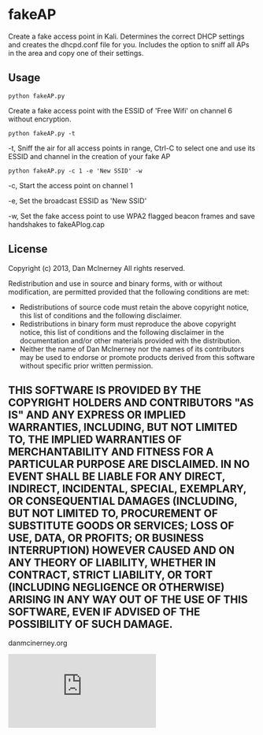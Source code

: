 fakeAP
======

Create a fake access point in Kali. Determines the correct DHCP settings and creates the dhcpd.conf file for you. Includes the option to sniff all APs in the area and copy one of their settings.


Usage
-----


``` shell
python fakeAP.py
```
Create a fake access point with the ESSID of 'Free Wifi' on channel 6 without encryption. 


``` shell
python fakeAP.py -t
```
-t, Sniff the air for all access points in range, Ctrl-C to select one and use its ESSID and channel in the creation of your fake AP


``` shell
python fakeAP.py -c 1 -e 'New SSID' -w
```

-c, Start the access point on channel 1

-e, Set the broadcast ESSID as 'New SSID'

-w, Set the fake access point to use WPA2 flagged beacon frames and save handshakes to fakeAPlog.cap


License
-------
Copyright (c) 2013, Dan McInerney
All rights reserved.

Redistribution and use in source and binary forms, with or without
modification, are permitted provided that the following conditions are met:
* Redistributions of source code must retain the above copyright notice, this list of conditions and the following disclaimer.
* Redistributions in binary form must reproduce the above copyright notice, this list of conditions and the following disclaimer in the documentation and/or other materials provided with the distribution.
* Neither the name of Dan McInerney nor the names of its contributors may be used to endorse or promote products derived from this software without specific prior written permission.

THIS SOFTWARE IS PROVIDED BY THE COPYRIGHT HOLDERS AND CONTRIBUTORS "AS IS" AND
ANY EXPRESS OR IMPLIED WARRANTIES, INCLUDING, BUT NOT LIMITED TO, THE IMPLIED
WARRANTIES OF MERCHANTABILITY AND FITNESS FOR A PARTICULAR PURPOSE ARE
DISCLAIMED. IN NO EVENT SHALL <COPYRIGHT HOLDER> BE LIABLE FOR ANY
DIRECT, INDIRECT, INCIDENTAL, SPECIAL, EXEMPLARY, OR CONSEQUENTIAL DAMAGES
(INCLUDING, BUT NOT LIMITED TO, PROCUREMENT OF SUBSTITUTE GOODS OR SERVICES;
LOSS OF USE, DATA, OR PROFITS; OR BUSINESS INTERRUPTION) HOWEVER CAUSED AND
ON ANY THEORY OF LIABILITY, WHETHER IN CONTRACT, STRICT LIABILITY, OR TORT
(INCLUDING NEGLIGENCE OR OTHERWISE) ARISING IN ANY WAY OUT OF THE USE OF THIS
SOFTWARE, EVEN IF ADVISED OF THE POSSIBILITY OF SUCH DAMAGE.
-------
danmcinerney.org

[![Analytics](https://ga-beacon.appspot.com/UA-46613304-4/fakeAP/README.md)](https://github.com/igrigorik/ga-beacon)
